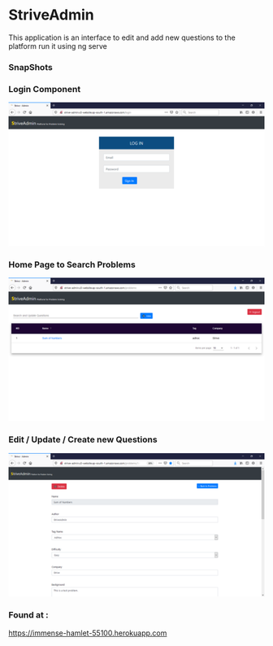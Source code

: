 # StriveAdmin

This application is an interface to edit and add new questions to the platform
run it using ng serve

### SnapShots

### Login Component
![login](images/login.png)

### Home Page to Search Problems
![home](images/home.png)

### Edit / Update / Create new Questions 
![edit_problem](images/edit_problem_details.png)


### Found at : 
https://immense-hamlet-55100.herokuapp.com